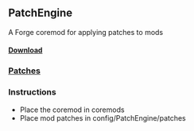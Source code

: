 PatchEngine
---
A Forge coremod for applying patches to mods

#### [Download](http://www.mediafire.com/?8r6qkk49guo5f0q)
### [Patches](wiki/Patches)

### Instructions
- Place the coremod in coremods
- Place mod patches in config/PatchEngine/patches

